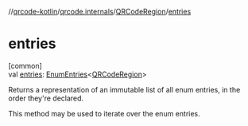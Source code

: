 //[qrcode-kotlin](../../../index.md)/[qrcode.internals](../index.md)/[QRCodeRegion](index.md)/[entries](entries.md)

# entries

[common]\
val [entries](entries.md): [EnumEntries](https://kotlinlang.org/api/latest/jvm/stdlib/kotlin.enums/-enum-entries/index.html)&lt;[QRCodeRegion](index.md)&gt;

Returns a representation of an immutable list of all enum entries, in the order they're declared.

This method may be used to iterate over the enum entries.
